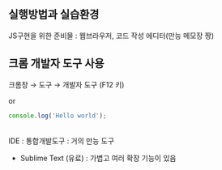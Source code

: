 ## 실행방법과 실습환경
JS구현을 위한 준비물 : 웹브라우저, 코드 작성 에디터(만능 메모장 짱)  

## 크롬 개발자 도구 사용
크롬창 → 도구 → 개발자 도구 (F12 키)  

or

```javascript
console.log('Hello world');
```

<br>
IDE : 통합개발도구 : 거의 만능 도구  

- Sublime Text (유료) : 가볍고 여러 확장 기능이 있음
